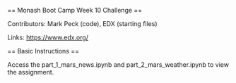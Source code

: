 == Monash Boot Camp Week 10 Challenge ==

Contributors: Mark Peck (code), EDX (starting files)

Links: https://www.edx.org/

== Basic Instructions ==

Access the part_1_mars_news.ipynb and part_2_mars_weather.ipynb to view the assignment.
